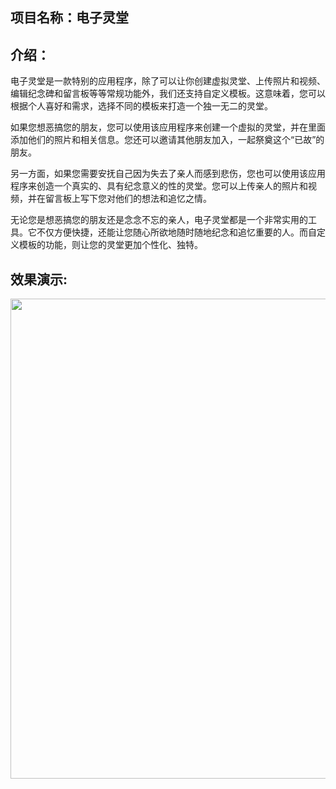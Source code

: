 <h2>项目名称：电子灵堂</h2>

<h2>介绍：</h2>

电子灵堂是一款特别的应用程序，除了可以让你创建虚拟灵堂、上传照片和视频、编辑纪念碑和留言板等等常规功能外，我们还支持自定义模板。这意味着，您可以根据个人喜好和需求，选择不同的模板来打造一个独一无二的灵堂。

如果您想恶搞您的朋友，您可以使用该应用程序来创建一个虚拟的灵堂，并在里面添加他们的照片和相关信息。您还可以邀请其他朋友加入，一起祭奠这个“已故”的朋友。

另一方面，如果您需要安抚自己因为失去了亲人而感到悲伤，您也可以使用该应用程序来创造一个真实的、具有纪念意义的性的灵堂。您可以上传亲人的照片和视频，并在留言板上写下您对他们的想法和追忆之情。

无论您是想恶搞您的朋友还是念念不忘的亲人，电子灵堂都是一个非常实用的工具。它不仅方便快捷，还能让您随心所欲地随时随地纪念和追忆重要的人。而自定义模板的功能，则让您的灵堂更加个性化、独特。

<h2>效果演示:</h2>

<img class="alignnone size-medium" src="https://raw.githubusercontent.com/QAQ000000/mb/main/1e4e74499882cd55.jpg" width="958" height="768" />

&nbsp;
